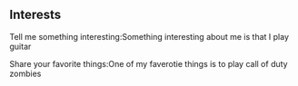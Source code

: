 ## Interests
<p>Tell me something interesting:Something interesting about me is that I play guitar</p>
<p>Share your favorite things:One of my faverotie things is to play call of duty zombies</p>
